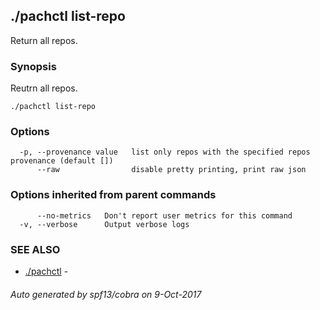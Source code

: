## ./pachctl list-repo

Return all repos.

### Synopsis


Reutrn all repos.

```
./pachctl list-repo
```

### Options

```
  -p, --provenance value   list only repos with the specified repos provenance (default [])
      --raw                disable pretty printing, print raw json
```

### Options inherited from parent commands

```
      --no-metrics   Don't report user metrics for this command
  -v, --verbose      Output verbose logs
```

### SEE ALSO
* [./pachctl](./pachctl.md)	 - 

###### Auto generated by spf13/cobra on 9-Oct-2017
